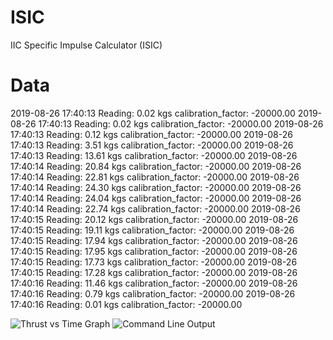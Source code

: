# ISIC
IIC Specific Impulse Calculator (ISIC)

Data
======
2019-08-26 17:40:13	Reading: 0.02 kgs calibration_factor: -20000.00
2019-08-26 17:40:13	Reading: 0.02 kgs calibration_factor: -20000.00
2019-08-26 17:40:13	Reading: 0.12 kgs calibration_factor: -20000.00
2019-08-26 17:40:13	Reading: 3.51 kgs calibration_factor: -20000.00
2019-08-26 17:40:13	Reading: 13.61 kgs calibration_factor: -20000.00
2019-08-26 17:40:14	Reading: 20.84 kgs calibration_factor: -20000.00
2019-08-26 17:40:14	Reading: 22.81 kgs calibration_factor: -20000.00
2019-08-26 17:40:14	Reading: 24.30 kgs calibration_factor: -20000.00
2019-08-26 17:40:14	Reading: 24.04 kgs calibration_factor: -20000.00
2019-08-26 17:40:14	Reading: 22.74 kgs calibration_factor: -20000.00
2019-08-26 17:40:15	Reading: 20.12 kgs calibration_factor: -20000.00
2019-08-26 17:40:15	Reading: 19.11 kgs calibration_factor: -20000.00
2019-08-26 17:40:15	Reading: 17.94 kgs calibration_factor: -20000.00
2019-08-26 17:40:15	Reading: 17.95 kgs calibration_factor: -20000.00
2019-08-26 17:40:15	Reading: 17.73 kgs calibration_factor: -20000.00
2019-08-26 17:40:15	Reading: 17.28 kgs calibration_factor: -20000.00
2019-08-26 17:40:16	Reading: 11.46 kgs calibration_factor: -20000.00
2019-08-26 17:40:16	Reading: 0.79 kgs calibration_factor: -20000.00
2019-08-26 17:40:16	Reading: 0.01 kgs calibration_factor: -20000.00


![Thrust vs Time Graph](https://github.com/rajdas2001/ISIC/blob/master/Thrust-vs-Time.png)
![Command Line Output](https://github.com/rajdas2001/ISIC/blob/master/Output-cmd.jpg)
